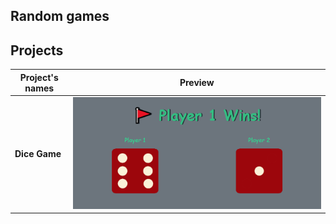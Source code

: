 ## Random games


## Projects
| Project's names |  Preview |
| --------------- | --------------- | 
| **Dice Game** | ![Dice Game](https://github.com/tokyohmachine/random-games/blob/main/Dice-game/Screenshot%202023-10-05%20at%2014-34-21%20Dicee.png) |

